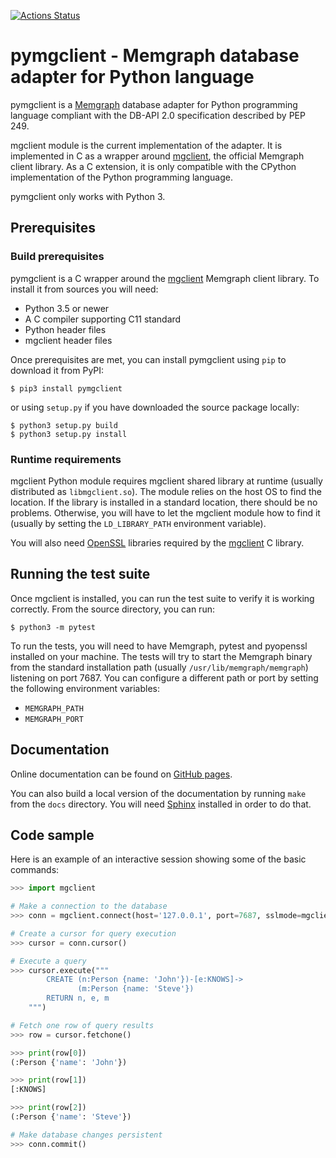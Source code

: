 [![Actions Status](https://github.com/memgraph/pymgclient/workflows/CI/badge.svg)](https://github.com/memgraph/pymgclient/actions)

# pymgclient - Memgraph database adapter for Python language

pymgclient is a [Memgraph](https://memgraph.com) database adapter for Python
programming language compliant with the DB-API 2.0 specification described by
PEP 249.

mgclient module is the current implementation of the adapter. It is implemented
in C as a wrapper around [mgclient](https://github.com/memgraph/mgclient), the
official Memgraph client library. As a C extension, it is only compatible with
the CPython implementation of the Python programming language.

pymgclient only works with Python 3.

## Prerequisites

### Build prerequisites

pymgclient is a C wrapper around the
[mgclient](https://github.com/memgraph/mgclient) Memgraph client library. To
install it from sources you will need:

   - Python 3.5 or newer
   - A C compiler supporting C11 standard
   - Python header files
   - mgclient header files

Once prerequisites are met, you can install pymgclient using `pip` to download it from PyPI:

```
$ pip3 install pymgclient
```

or using `setup.py` if you have downloaded the source package locally:

```
$ python3 setup.py build
$ python3 setup.py install
```

### Runtime requirements

mgclient Python module requires mgclient shared library at runtime (usually
distributed as `libmgclient.so`). The module relies on the host OS to find the
location. If the library is installed in a standard location, there should be
no problems. Otherwise, you will have to let the mgclient module how to find it
(usually by setting the `LD_LIBRARY_PATH` environment variable).

You will also need [OpenSSL](https://www.openssl.org/) libraries required by
the [mgclient](https://github.com/memgraph/mgclient) C library.

## Running the test suite

Once mgclient is installed, you can run the test suite to verify it
is working correctly. From the source directory, you can run:

```
$ python3 -m pytest
```

To run the tests, you will need to have Memgraph, pytest and pyopenssl
installed on your machine. The tests will try to start the Memgraph binary from
the standard installation path (usually `/usr/lib/memgraph/memgraph`)
listening on port 7687. You can configure a different path or port by setting
the following environment variables:

   * `MEMGRAPH_PATH`
   * `MEMGRAPH_PORT`

## Documentation

Online documentation can be found on [GitHub
pages](https://memgraph.github.io/pymgclient/).

You can also build a local version of the documentation by running `make` from
the `docs` directory. You will need [Sphinx](http://www.sphinx-doc.org/)
installed in order to do that.

## Code sample

Here is an example of an interactive session showing some of the basic commands:

```python
>>> import mgclient

# Make a connection to the database
>>> conn = mgclient.connect(host='127.0.0.1', port=7687, sslmode=mgclient.MG_SSLMODE_REQUIRE)

# Create a cursor for query execution
>>> cursor = conn.cursor()

# Execute a query
>>> cursor.execute("""
        CREATE (n:Person {name: 'John'})-[e:KNOWS]->
               (m:Person {name: 'Steve'})
        RETURN n, e, m
    """)

# Fetch one row of query results
>>> row = cursor.fetchone()

>>> print(row[0])
(:Person {'name': 'John'})

>>> print(row[1])
[:KNOWS]

>>> print(row[2])
(:Person {'name': 'Steve'})

# Make database changes persistent
>>> conn.commit()
```
